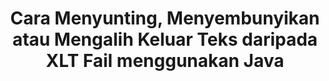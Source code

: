 ---
############################# Static ############################
layout: "auto-gen-gist"
draft: false
path: "ms/redaction/java/text/xlt"
otherformats: CSV DOC DOCM DOCX DOT DOTM DOTX PDF POT POTM PPS PPSM PPSX PPT PPTM PPTX RTF XLS XLSM XLSX XLTM XLTX  

############################# Head ############################
head_title: "Redact XLT Teks melalui Frasa Tepat /Ungkapan Biasa dalam Java"
head_description: "GroupDocs.Redaction s Java API membolehkan pemaju menyunting teks dari PDF DOC DOCX RTF XLSX CSV PPT PPTX & imej melalui frasa tepat atau ungkapan biasa dalam Java"

############################# Header ############################
title: "Cara Menyunting, Menyembunyikan atau Mengalih Keluar Teks daripada XLT Fail menggunakan Java"
description: "GroupDocs.Redaction s Java API membolehkan untuk menyunting, menyembunyikan atau membuang teks sensitif daripada dokumen pemprosesan perkataan, lembaran kerja, persembahan, PDF s & imej."

################### SubMenu/Download Button #####################
button:
    enable: true

############################# About ############################
about:
    enable: true
    title: "Apakah Redaksi Teks?"
    content: |
        Redaksi Teks adalah proses membuang teks atau maklumat sulit atau tidak diingini dari dokumen digital sambil meninggalkan keseluruhan dokumen atau perenggan yang mengandunginya. Redaction membantu pengguna serta organisasi untuk melindungi maklumat sensitif mereka dengan menyembunyikan atau membuangnya secara kekal. Menggunakan GroupDocs.Redaction Java Pengguna API kini boleh menyunting, menyembunyikan atau mengalih keluar teks sensitif daripada dokumen pemprosesan perkataan, lembaran kerja, persembahan, PDF dan fail imej raster. API menyediakan pelbagai pilihan dan kaedah untuk redaksi maklumat peribadi dalam dokumen. Ia menyokong carian dan redact menggunakan padanan tepat atau ungkapan biasa, Gunakan teks (kod pengecualian) atau grafik (segi empat berwarna) redaksi dan banyak lagi. Jadi mengapa tidak mencubanya dan mengautomasikan proses redaksi dokumen anda dengan memuat turun API dan meneroka ciri asas dan lanjutannya. 

############################# Steps ############################
steps:
    enable: true
    block:
    - title_left: "Redact XLT Frasa Tepat dalam Java"
      content_left: |
        GroupDocs.Redaction membolehkan untuk menyunting data sensitif atau peribadi dengan mudah daripada dokumen anda. Kes redaksi yang paling popular adalah untuk mengeluarkan teks dari dokumen. 

        Kod berikut boleh digunakan untuk menerapkan redaksi teks pada bahagian tertentu dokumen melalui frasa yang tepat. Ia membolehkan pengguna untuk menggantikan frasa tepat peribadi “Michal Clark” dengan peribadi (atau mana-mana kod pengecualian),

      title_right: "Keluarkan Data Sensitif daripada XLT"
      content_right: |
        * Buat contoh kelas [Redactor](https://apireference.groupdocs.com/redaction/java/com.groupdocs.redaction/Redactor) & muat naik fail XLT
        * Panggil kaedah Redactor.Apply dengan contoh baru kelas ExactPhraSeredAction
        * Panggil kaedah redactor.save dengan objek [ExactPhraSeredAction](https://apireference.groupdocs.com/redaction/java/com.groupdocs.redaction.redactions/ExactPhraseRedaction)
        * Panggil kaedah redactor.save untuk menyimpan perubahan 

      gisthash: "3202859fc19b5dfd14e8f073b70a18f8"
      gistfile: "redactexactphrase.java"
      
    - title_left: "Redaksi Teks Sensitif Kes di XLT"
      content_left: |
        Contoh berikut membolehkan pengguna melakukan redaksi sensitif huruf huruf tepat untuk membuang atau menyembunyikan teks tertentu di dalam dokumen. Secara lalai, cari frasa yang tepat adalah kes tidak sensitif. 
        
      title_right: "Lakukan Redaksi Sensitif Kes melalui Java"
      content_right: |
        * Buat contoh kelas [Redactor](https://apireference.groupdocs.com/redaction/java/com.groupdocs.redaction/Redactor) & muat naik fail XLT
        * Panggil kaedah Redactor.Apply dengan contoh baru kelas ExactPhraSeredAction
        * Panggil kaedah redactor.save dengan objek [ExactPhraSeredAction](https://apireference.groupdocs.com/redaction/java/com.groupdocs.redaction.redactions/ExactPhraseRedaction)
        * Panggil kaedah redactor.save untuk menyimpan perubahan 
        
      gisthash: "a43e3ce358f93df92373b5441bc579fb"
      gistfile: "casesensitiveredaction.java"

    - title_left: "Redact Teks dalam XLT melalui Kotak Warna"
      content_left: |
        Daripada mengeluarkan teks yang disunting atau meletakkan rentetan di sana, ia juga mungkin untuk meletakkan kotak warna di atas teks yang disunting. Dalam kes ini teks yang dipadankan akan dikeluarkan dan segi empat tepat berwarna akan diletakkan di atas teks yang disunting.
        
      title_right: "Gunakan Kotak Warna untuk Mengalih Keluar Teks dalam Java"
      content_right: |
        * Buat contoh kelas [Redactor](https://apireference.groupdocs.com/redaction/java/com.groupdocs.redaction/Redactor) & muat naik fail XLT
        * Panggil kaedah Redactor.Apply dengan contoh baru kelas ExactPhraSeredAction
        * Panggil kaedah redactor.save dengan objek [ExactPhraSeredAction](https://apireference.groupdocs.com/redaction/java/com.groupdocs.redaction.redactions/ExactPhraseRedaction)
        * Panggil kaedah redactor.save untuk menyimpan perubahan 
        
      gisthash: "6d83e791388b6834a372dc90f4b455f6"
      gistfile: "redacttextusingcolorbox.java"

    - title_left: "Keperluan Sistem"
      content_left: |
        GroupDocs.Redaction for Java API disokong pada semua platform utama dan sistem operasi. Untuk panduan keperluan sistem yang lengkap, sila lawati [keperluan sistem](https://docs.groupdocs.com/redaction/java/system-requirements) Sebelum melaksanakan kod di bawah, sila pastikan bahawa anda mempunyai prasyarat berikut yang dipasang pada sistem anda:
        * Sistem Operasi: Microsoft Windows, Linux, Mac OS
        * Persekitaran Pembangunan: NetBeans, IDEA Intellij, Eclipse dan lain-lain
        * Java Runtime Environment: J2SE 6.0 dan ke atas
        * Dapatkan versi terbaru GroupDocs.Redaction for Java dari [Maven](https://repository.groupdocs.com/webapp/#/artifacts/browse/tree/General/repo/com/groupdocs/groupdocs-redaction)
        
      title_right: "Mengapa Menggunakan GroupDocs.Redaction"
      content_right: |
        * Benarkan pengguna menambah format dokumen tersuai dan jenis redaksi
        * Tiada perisian tambahan diperlukan untuk mengalih keluar maklumat sensitif
        * Keupayaan untuk menetapkan dokumen rendering julat halaman sebagai PDF
        * Cara mudah untuk menyunting pelbagai jenis metadata: nama pengarang, versi, tajuk, subjek, perihalan dan banyak lagi
        * Pengekstrakan maklumat dokumen - jenis fail, kiraan halaman dll.

############################# Demos ############################
demos:
    enable: true
############################# More Formats ############################
more_formats:
    enable: true

############################# Back to top ###############################
back_to_top:
    enable: true
---